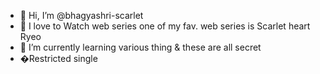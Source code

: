 - 👋 Hi, I’m @bhagyashri-scarlet
- 👀 I love to Watch web series one of my fav. web series is Scarlet heart Ryeo
- 🌱 I’m currently learning various thing & these are all secret
- �Restricted single

<!---
bhagyashri-scarlet/bhagyashri-scarlet is a ✨ special ✨ repository because its `README.md` (this file) appears on your GitHub profile.
You can click the Preview link to take a look at your changes.
--->
